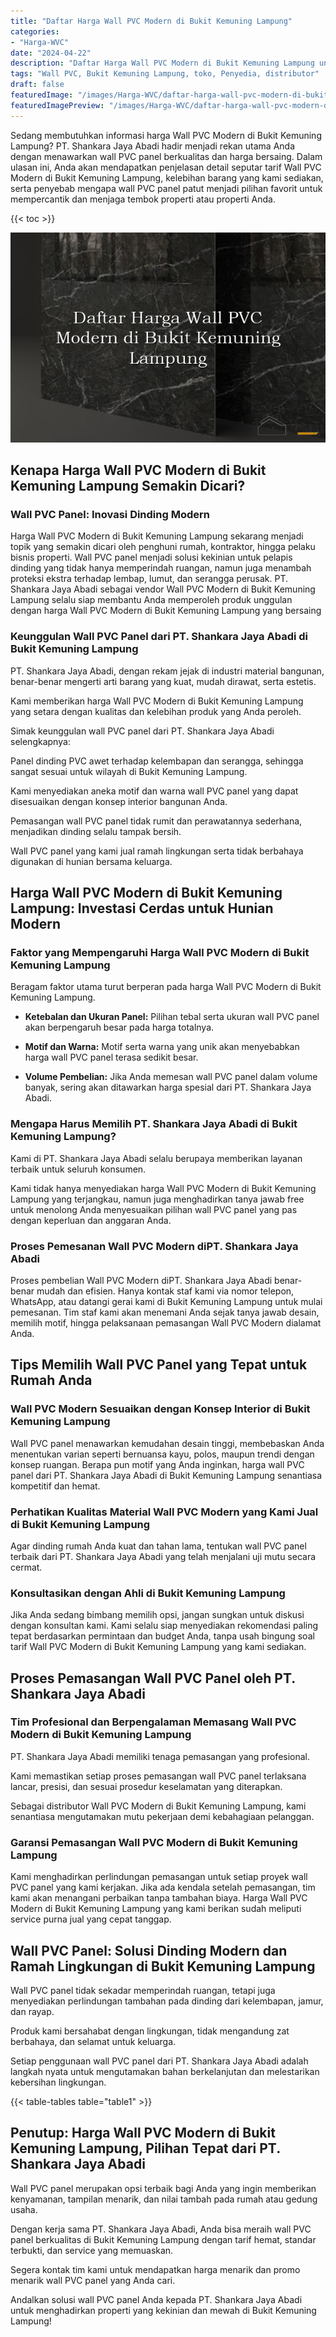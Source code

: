 ```yaml
---
title: "Daftar Harga Wall PVC Modern di Bukit Kemuning Lampung"
categories:
- "Harga-WVC"
date: "2024-04-22"
description: "Daftar Harga Wall PVC Modern di Bukit Kemuning Lampung untuk tempat tinggal, office, dan ritel. Produk berkualitas, pilihan motif, warna menarik, dengan layanan instalasi oleh teknisi ahli dan jaminan resmi!|Layanan penyediaan Wall PVC Modern di Bukit Kemuning Lampung bagi keperluan tempat tinggal, kantor, maupun toko, beserta material terbaik dan pemasangan oleh tim berpengalaman serta jaminan resmi.|Pilihan Wall PVC Modern di Bukit Kemuning Lampung yang terbukti untuk tempat tinggal, perkantoran, dan ritel, dengan panel unggulan dan penempatan ditangani oleh tenaga ahli berpengalaman dan kepastian resmi.|Penjualan Wall PVC Modern di Bukit Kemuning Lampung bagi hunian, office, serta ritel, beserta panel terbaik dan penempatan ditangani oleh tenaga ahli berpengalaman, lengkap beserta kepastian resmi.}"
tags: "Wall PVC, Bukit Kemuning Lampung, toko, Penyedia, distributor"
draft: false
featuredImage: "/images/Harga-WVC/daftar-harga-wall-pvc-modern-di-bukit-kemuning-lampung.png"
featuredImagePreview: "/images/Harga-WVC/daftar-harga-wall-pvc-modern-di-bukit-kemuning-lampung.png"
---
```


Sedang membutuhkan informasi harga Wall PVC Modern di Bukit Kemuning Lampung? PT. Shankara Jaya Abadi hadir menjadi rekan utama Anda dengan menawarkan wall PVC panel berkualitas dan harga bersaing. Dalam ulasan ini, Anda akan mendapatkan penjelasan detail seputar tarif Wall PVC Modern di Bukit Kemuning Lampung, kelebihan barang yang kami sediakan, serta penyebab mengapa wall PVC panel patut menjadi pilihan favorit untuk mempercantik dan menjaga tembok properti atau properti Anda.

{{< toc >}}

![Daftar Harga Wall PVC Modern di Bukit Kemuning Lampung](/images/Harga-WVC/Daftar-Harga-Wall-PVC-Modern-di-Bukit-Kemuning-Lampung.png)

## Kenapa Harga Wall PVC Modern di Bukit Kemuning Lampung Semakin Dicari?

### Wall PVC Panel: Inovasi Dinding Modern

Harga Wall PVC Modern di Bukit Kemuning Lampung sekarang menjadi topik yang semakin dicari oleh penghuni rumah, kontraktor, hingga pelaku bisnis properti. Wall PVC panel menjadi solusi kekinian untuk pelapis dinding yang tidak hanya memperindah ruangan, namun juga menambah proteksi ekstra terhadap lembap, lumut, dan serangga perusak. PT. Shankara Jaya Abadi sebagai vendor Wall PVC Modern di Bukit Kemuning Lampung selalu siap membantu Anda memperoleh produk unggulan dengan harga Wall PVC Modern di Bukit Kemuning Lampung yang bersaing

### Keunggulan Wall PVC Panel dari PT. Shankara Jaya Abadi di Bukit Kemuning Lampung

PT. Shankara Jaya Abadi, dengan rekam jejak di industri material bangunan, benar-benar mengerti arti barang yang kuat, mudah dirawat, serta estetis.

Kami memberikan harga Wall PVC Modern di Bukit Kemuning Lampung yang setara dengan kualitas dan kelebihan produk yang Anda peroleh.

Simak keunggulan wall PVC panel dari PT. Shankara Jaya Abadi selengkapnya:

Panel dinding PVC awet terhadap kelembapan dan serangga, sehingga sangat sesuai untuk wilayah di Bukit Kemuning Lampung.

Kami menyediakan aneka motif dan warna wall PVC panel yang dapat disesuaikan dengan konsep interior bangunan Anda.

Pemasangan wall PVC panel tidak rumit dan perawatannya sederhana, menjadikan dinding selalu tampak bersih.

Wall PVC panel yang kami jual ramah lingkungan serta tidak berbahaya digunakan di hunian bersama keluarga.

## Harga Wall PVC Modern di Bukit Kemuning Lampung: Investasi Cerdas untuk Hunian Modern

### Faktor yang Mempengaruhi Harga Wall PVC Modern di Bukit Kemuning Lampung

Beragam faktor utama turut berperan pada harga Wall PVC Modern di Bukit Kemuning Lampung.

- **Ketebalan dan Ukuran Panel:** Pilihan tebal serta ukuran wall PVC panel akan berpengaruh besar pada harga totalnya.

- **Motif dan Warna:** Motif serta warna yang unik akan menyebabkan harga wall PVC panel terasa sedikit besar.

- **Volume Pembelian:** Jika Anda memesan wall PVC panel dalam volume banyak, sering akan ditawarkan harga spesial dari PT. Shankara Jaya Abadi.

### Mengapa Harus Memilih PT. Shankara Jaya Abadi di Bukit Kemuning Lampung?

Kami di PT. Shankara Jaya Abadi selalu berupaya memberikan layanan terbaik untuk seluruh konsumen.

Kami tidak hanya menyediakan harga Wall PVC Modern di Bukit Kemuning Lampung yang terjangkau, namun juga menghadirkan tanya jawab free untuk menolong Anda menyesuaikan pilihan wall PVC panel yang pas dengan keperluan dan anggaran Anda.

### Proses Pemesanan Wall PVC Modern diPT. Shankara Jaya Abadi

Proses pembelian Wall PVC Modern diPT. Shankara Jaya Abadi benar-benar mudah dan efisien. Hanya kontak staf kami via nomor telepon, WhatsApp, atau datangi gerai kami di Bukit Kemuning Lampung untuk mulai pemesanan. Tim staf kami akan menemani Anda sejak tanya jawab desain, memilih motif, hingga pelaksanaan pemasangan Wall PVC Modern dialamat Anda.

## Tips Memilih Wall PVC Panel yang Tepat untuk Rumah Anda

### Wall PVC Modern Sesuaikan dengan Konsep Interior di Bukit Kemuning Lampung

Wall PVC panel menawarkan kemudahan desain tinggi, membebaskan Anda menentukan varian seperti bernuansa kayu, polos, maupun trendi dengan konsep ruangan. Berapa pun motif yang Anda inginkan, harga wall PVC panel dari PT. Shankara Jaya Abadi di Bukit Kemuning Lampung senantiasa kompetitif dan hemat.

### Perhatikan Kualitas Material Wall PVC Modern yang Kami Jual di Bukit Kemuning Lampung

Agar dinding rumah Anda kuat dan tahan lama, tentukan wall PVC panel terbaik dari PT. Shankara Jaya Abadi yang telah menjalani uji mutu secara cermat.

### Konsultasikan dengan Ahli di Bukit Kemuning Lampung

Jika Anda sedang bimbang memilih opsi, jangan sungkan untuk diskusi dengan konsultan kami. Kami selalu siap menyediakan rekomendasi paling tepat berdasarkan permintaan dan budget Anda, tanpa usah bingung soal tarif Wall PVC Modern di Bukit Kemuning Lampung yang kami sediakan.

## Proses Pemasangan Wall PVC Panel oleh PT. Shankara Jaya Abadi

### Tim Profesional dan Berpengalaman Memasang Wall PVC Modern di Bukit Kemuning Lampung

PT. Shankara Jaya Abadi memiliki tenaga pemasangan yang profesional.

Kami memastikan setiap proses pemasangan wall PVC panel terlaksana lancar, presisi, dan sesuai prosedur keselamatan yang diterapkan.

Sebagai distributor Wall PVC Modern di Bukit Kemuning Lampung, kami senantiasa mengutamakan mutu pekerjaan demi kebahagiaan pelanggan.

### Garansi Pemasangan Wall PVC Modern di Bukit Kemuning Lampung

Kami menghadirkan perlindungan pemasangan untuk setiap proyek wall PVC panel yang kami kerjakan. Jika ada kendala setelah pemasangan, tim kami akan menangani perbaikan tanpa tambahan biaya. Harga Wall PVC Modern di Bukit Kemuning Lampung yang kami berikan sudah meliputi service purna jual yang cepat tanggap.

## Wall PVC Panel: Solusi Dinding Modern dan Ramah Lingkungan di Bukit Kemuning Lampung

Wall PVC panel tidak sekadar memperindah ruangan, tetapi juga menyediakan perlindungan tambahan pada dinding dari kelembapan, jamur, dan rayap.

Produk kami bersahabat dengan lingkungan, tidak mengandung zat berbahaya, dan selamat untuk keluarga.

Setiap penggunaan wall PVC panel dari PT. Shankara Jaya Abadi adalah langkah nyata untuk mengutamakan bahan berkelanjutan dan melestarikan kebersihan lingkungan.

{{< table-tables table="table1" >}}

## Penutup: Harga Wall PVC Modern di Bukit Kemuning Lampung, Pilihan Tepat dari PT. Shankara Jaya Abadi

Wall PVC panel merupakan opsi terbaik bagi Anda yang ingin memberikan kenyamanan, tampilan menarik, dan nilai tambah pada rumah atau gedung usaha.

Dengan kerja sama PT. Shankara Jaya Abadi, Anda bisa meraih wall PVC panel berkualitas di Bukit Kemuning Lampung dengan tarif hemat, standar terbukti, dan service yang memuaskan.

Segera kontak tim kami untuk mendapatkan harga menarik dan promo menarik wall PVC panel yang Anda cari.

Andalkan solusi wall PVC panel Anda kepada PT. Shankara Jaya Abadi untuk menghadirkan properti yang kekinian dan mewah di Bukit Kemuning Lampung!
